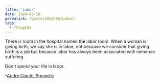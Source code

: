 ```yaml
---
title: 'Labor'
date: 2024-08-16
permalink: /posts/2012/08/Labor/
tags:
  - thougths 
---
```


There is room in the hospital named the labor room. When a woman is giving birth, we say she is in labor, not because we consider that giving birth is a job but because labor has always been associated with immense suffering. 

Don't spend your life in labor.

-[André Comte-Sponville](https://youtu.be/d7u9DbLAa0k?t=843)
